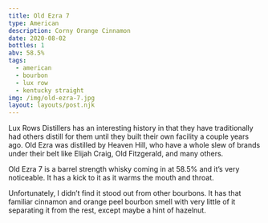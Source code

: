```yaml
---
title: Old Ezra 7
type: American
description: Corny Orange Cinnamon
date: 2020-08-02
bottles: 1
abv: 58.5%
tags:
  - american
  - bourbon
  - lux row
  - kentucky straight
img: /img/old-ezra-7.jpg
layout: layouts/post.njk
---
```


Lux Rows Distillers has an interesting history in that they have traditionally had others distill for them until they built their own facility a couple years ago. Old Ezra was distilled by Heaven Hill, who have a whole slew of brands under their belt like Elijah Craig, Old Fitzgerald, and many others.

Old Ezra 7 is a barrel strength whisky coming in at 58.5% and it’s very noticeable. It has a kick to it as it warms the mouth and throat. 

Unfortunately, I didn’t find it stood out from other bourbons. It has that familiar cinnamon and orange peel bourbon smell with very little of it separating it from the rest, except maybe a hint of hazelnut. 
